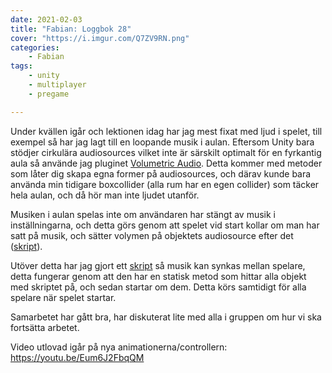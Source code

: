 ```yaml
---
date: 2021-02-03
title: "Fabian: Loggbok 28"
cover: "https://i.imgur.com/Q7ZV9RN.png"
categories: 
    - Fabian
tags:
    - unity
    - multiplayer
    - pregame

---
```


Under kvällen igår och lektionen idag har jag mest fixat med ljud i spelet, till exempel så har jag lagt till en loopande musik i aulan. Eftersom Unity bara stödjer cirkulära audiosources vilket inte är särskilt optimalt för en fyrkantig aula så använde jag pluginet [Volumetric Audio](https://assetstore.unity.com/packages/tools/audio/volumetric-audio-17125). Detta kommer med metoder som låter dig skapa egna former på audiosources, och därav kunde bara använda min tidigare boxcollider (alla rum har en egen collider) som täcker hela aulan, och då hör man inte ljudet utanför. 

Musiken i aulan spelas inte om användaren har stängt av musik i inställningarna, och detta görs genom att spelet vid start kollar om man har satt på musik, och sätter volymen på objektets audiosource efter det ([skript](https://github.com/LiterallyInc/SajberRoyale/commit/a96087fb2a8b49786a0c8d59168c634da31bf86d)). 

Utöver detta har jag gjort ett [skript](https://github.com/LiterallyInc/SajberRoyale/commit/d563fa70dc317652eeeb733e581c607ece74e122) så musik kan synkas mellan spelare, detta fungerar genom att den har en statisk metod som hittar alla objekt med skriptet på, och sedan startar om dem. Detta körs samtidigt för alla spelare när spelet startar.

Samarbetet har gått bra, har diskuterat lite med alla i gruppen om hur vi ska fortsätta arbetet.

Video utlovad igår på nya animationerna/controllern: https://youtu.be/Eum6J2FbqQM